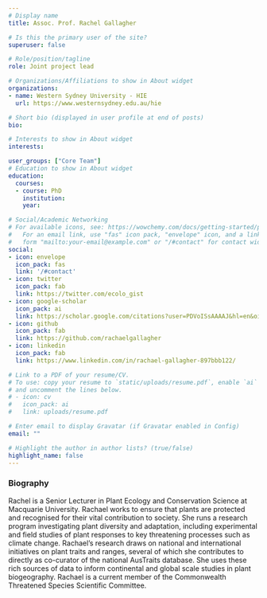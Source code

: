 ```yaml
---
# Display name
title: Assoc. Prof. Rachel Gallagher

# Is this the primary user of the site?
superuser: false

# Role/position/tagline
role: Joint project lead

# Organizations/Affiliations to show in About widget
organizations:
- name: Western Sydney University - HIE
  url: https://www.westernsydney.edu.au/hie

# Short bio (displayed in user profile at end of posts)
bio: 

# Interests to show in About widget
interests:

user_groups: ["Core Team"]
# Education to show in About widget
education:
  courses:
  - course: PhD
    institution:
    year:

# Social/Academic Networking
# For available icons, see: https://wowchemy.com/docs/getting-started/page-builder/#icons
#   For an email link, use "fas" icon pack, "envelope" icon, and a link in the
#   form "mailto:your-email@example.com" or "/#contact" for contact widget.
social:
- icon: envelope
  icon_pack: fas
  link: '/#contact'
- icon: twitter
  icon_pack: fab
  link: https://twitter.com/ecolo_gist
- icon: google-scholar
  icon_pack: ai
  link: https://scholar.google.com/citations?user=PDVoISsAAAAJ&hl=en&oi=ao
- icon: github
  icon_pack: fab
  link: https://github.com/rachaelgallagher
- icon: linkedin
  icon_pack: fab
  link: https://www.linkedin.com/in/rachael-gallagher-897bbb122/

# Link to a PDF of your resume/CV.
# To use: copy your resume to `static/uploads/resume.pdf`, enable `ai` icons in `params.toml`,
# and uncomment the lines below.
# - icon: cv
#   icon_pack: ai
#   link: uploads/resume.pdf

# Enter email to display Gravatar (if Gravatar enabled in Config)
email: ""

# Highlight the author in author lists? (true/false)
highlight_name: false
---
```


### Biography

Rachel is a Senior Lecturer in Plant Ecology and Conservation Science at Macquarie University. Rachael works to ensure that plants are protected and recognised for their vital contribution to society. She runs a research program investigating plant diversity and adaptation, including experimental and field studies of plant responses to key threatening processes such as climate change. Rachael’s research draws on national and international initiatives on plant traits and ranges, several of which she contributes to directly as co-curator of the national AusTraits database. She uses these rich sources of data to inform continental and global scale studies in plant biogeography. Rachael is a current member of the Commonwealth Threatened Species Scientific Committee.
